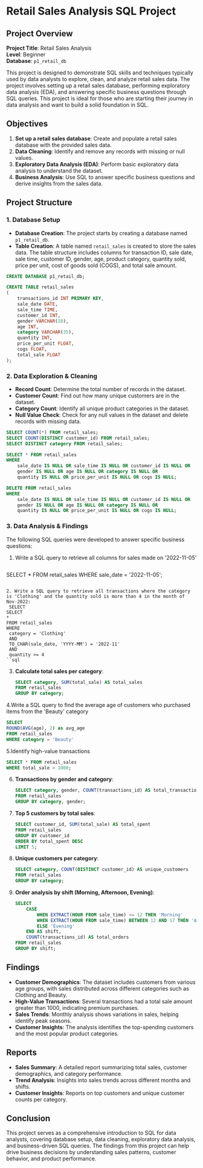 # Retail Sales Analysis SQL Project

## Project Overview

**Project Title**: Retail Sales Analysis  
**Level**: Beginner  
**Database**: `p1_retail_db`

This project is designed to demonstrate SQL skills and techniques typically used by data analysts to explore, clean, and analyze retail sales data. The project involves setting up a retail sales database, performing exploratory data analysis (EDA), and answering specific business questions through SQL queries. This project is ideal for those who are starting their journey in data analysis and want to build a solid foundation in SQL.

## Objectives

1. **Set up a retail sales database**: Create and populate a retail sales database with the provided sales data.
2. **Data Cleaning**: Identify and remove any records with missing or null values.
3. **Exploratory Data Analysis (EDA)**: Perform basic exploratory data analysis to understand the dataset.
4. **Business Analysis**: Use SQL to answer specific business questions and derive insights from the sales data.

## Project Structure

### 1. Database Setup

- **Database Creation**: The project starts by creating a database named `p1_retail_db`.
- **Table Creation**: A table named `retail_sales` is created to store the sales data. The table structure includes columns for transaction ID, sale date, sale time, customer ID, gender, age, product category, quantity sold, price per unit, cost of goods sold (COGS), and total sale amount.

```sql
CREATE DATABASE p1_retail_db;

CREATE TABLE retail_sales
(
    transactions_id INT PRIMARY KEY,
    sale_date DATE,	
    sale_time TIME,
    customer_id INT,	
    gender VARCHAR(10),
    age INT,
    category VARCHAR(35),
    quantity INT,
    price_per_unit FLOAT,	
    cogs FLOAT,
    total_sale FLOAT
);
```

### 2. Data Exploration & Cleaning

- **Record Count**: Determine the total number of records in the dataset.
- **Customer Count**: Find out how many unique customers are in the dataset.
- **Category Count**: Identify all unique product categories in the dataset.
- **Null Value Check**: Check for any null values in the dataset and delete records with missing data.

```sql
SELECT COUNT(*) FROM retail_sales;
SELECT COUNT(DISTINCT customer_id) FROM retail_sales;
SELECT DISTINCT category FROM retail_sales;

SELECT * FROM retail_sales
WHERE 
    sale_date IS NULL OR sale_time IS NULL OR customer_id IS NULL OR 
    gender IS NULL OR age IS NULL OR category IS NULL OR 
    quantity IS NULL OR price_per_unit IS NULL OR cogs IS NULL;

DELETE FROM retail_sales
WHERE 
    sale_date IS NULL OR sale_time IS NULL OR customer_id IS NULL OR 
    gender IS NULL OR age IS NULL OR category IS NULL OR 
    quantity IS NULL OR price_per_unit IS NULL OR cogs IS NULL;
```

### 3. Data Analysis & Findings

The following SQL queries were developed to answer specific business questions:

1. Write a SQL query to retrieve all columns for sales made on '2022-11-05'
   ```sql
SELECT *
FROM retail_sales
WHERE sale_date = '2022-11-05'; 
   ```

2. Write a SQL query to retrieve all transactions where the category is 'Clothing' and the quantity sold is more than 4 in the month of Nov-2022:
	SELECT 
SELECT 
  *
FROM retail_sales
WHERE 
    category = 'Clothing'
    AND 
    TO_CHAR(sale_date, 'YYYY-MM') = '2022-11'
    AND
    quantity >= 4
``sql
   
   ```

3. **Calculate total sales per category**:
   ```sql
   SELECT category, SUM(total_sale) AS total_sales 
   FROM retail_sales 
   GROUP BY category;
   ```
4.Write a SQL query to find the average age of customers who purchased items from the 'Beauty' category
```sql
SELECT
ROUND(AVG(age), 2) as avg_age
FROM retail_sales
WHERE category = 'Beauty'
```

5.Identify high-value transactions
   ```sql
   SELECT * FROM retail_sales 
   WHERE total_sale > 1000;
   ```

6. **Transactions by gender and category**:
   ```sql
   SELECT category, gender, COUNT(transactions_id) AS total_transactions 
   FROM retail_sales 
   GROUP BY category, gender;
   ```

7. **Top 5 customers by total sales**:
   ```sql
   SELECT customer_id, SUM(total_sale) AS total_spent 
   FROM retail_sales 
   GROUP BY customer_id 
   ORDER BY total_spent DESC 
   LIMIT 5;
   ```

8. **Unique customers per category**:
   ```sql
   SELECT category, COUNT(DISTINCT customer_id) AS unique_customers 
   FROM retail_sales 
   GROUP BY category;
   ```

9. **Order analysis by shift (Morning, Afternoon, Evening)**:
    ```sql
    SELECT 
        CASE 
            WHEN EXTRACT(HOUR FROM sale_time) <= 12 THEN 'Morning'
            WHEN EXTRACT(HOUR FROM sale_time) BETWEEN 12 AND 17 THEN 'Afternoon'
            ELSE 'Evening' 
        END AS shift,
        COUNT(transactions_id) AS total_orders
    FROM retail_sales 
    GROUP BY shift;
    ```

## Findings

- **Customer Demographics**: The dataset includes customers from various age groups, with sales distributed across different categories such as Clothing and Beauty.
- **High-Value Transactions**: Several transactions had a total sale amount greater than 1000, indicating premium purchases.
- **Sales Trends**: Monthly analysis shows variations in sales, helping identify peak seasons.
- **Customer Insights**: The analysis identifies the top-spending customers and the most popular product categories.

## Reports

- **Sales Summary**: A detailed report summarizing total sales, customer demographics, and category performance.
- **Trend Analysis**: Insights into sales trends across different months and shifts.
- **Customer Insights**: Reports on top customers and unique customer counts per category.

## Conclusion

This project serves as a comprehensive introduction to SQL for data analysts, covering database setup, data cleaning, exploratory data analysis, and business-driven SQL queries. The findings from this project can help drive business decisions by understanding sales patterns, customer behavior, and product performance.
